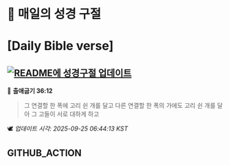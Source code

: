 # 🙏 매일의 성경 구절
# [Daily Bible verse]
## [![README에 성경구절 업데이트](https://github.com/DONGSUKA/first_test/actions/workflows/update-readme-bible.yml/badge.svg)](https://github.com/DONGSUKA/first_test/actions/workflows/update-readme-bible.yml)
<!-- START_BIBLE_VERSE -->
📖 **출애굽기 36:12**
> 그 연결할 한 폭에 고리 쉰 개를 달고 다른 연결할 한 폭의 가에도 고리 쉰 개를 달아 그 고들이 서로 대하게 하고

🕊️ _업데이트 시각: 2025-09-25 06:44:13 KST_
  <!-- END_BIBLE_VERSE -->
## GITHUB_ACTION
